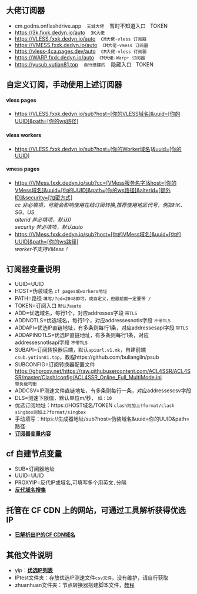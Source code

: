 ## 大佬订阅器  
- cm.godns.onflashdrive.app  &ensp;  `天城大佬` &ensp;  暂时不知道入口 &nbsp; TOKEN 
- https://3k.fxxk.dedyn.io/auto  &ensp;  `3K大佬`
- https://VLESS.fxxk.dedyn.io/auto  &ensp;  `CM大佬-vless 订阅器`
- https://VMESS.fxxk.dedyn.io/auto  &ensp;  `CM大佬-vmess 订阅器`
- https://vless-4ca.pages.dev/auto  &ensp;  `CM大佬-vless 订阅器`
- https://WARP.fxxk.dedyn.io/auto  &ensp;  `CM大佬-Warp+ 订阅器`
- https://yusub.yutian81.top    &ensp;  `自行搭建的`  &ensp;  隐藏入口 &nbsp; TOKEN
## 自定义订阅，手动使用上述订阅器
#### vless pages
- https://VLESS.fxxk.dedyn.io/sub?host=[你的VLESS域名]&uuid=[你的UUID]&path=[你的ws路径]
#### vless workers
- https://VLESS.fxxk.dedyn.io/sub?host=[你的Worker域名]&uuid=[你的UUID]
#### vmess pages
- https://VMess.fxxk.dedyn.io/sub?cc=[VMess服务名字]&host=[你的VMess域名]&uuid=[你的UUID]&path=[你的ws路径]&alterid=[额外ID]&security=[加密方式]  
*cc 非必填项，可能会影响使用在线订阅转换,推荐使用地区代号，例如HK、SG、US*  
*alterid 非必填项，默认0*  
*security 非必填项，默认auto*  
- https://VMess.fxxk.dedyn.io/sub?host=[你的VMess域名]&uuid=[你的UUID]&path=[你的ws路径]  
*worker不支持VMess！*
## 订阅器变量说明
- UUID=UUID  
- HOST=伪装域名  `cf pages或workers地址`  
- PATH=路径  `填写/?ed=2048即可，或自定义，但最前面一定要带 / `  
- TOKEN=订阅入口  `默认为auto`  
- ADD=优选域名，每行1个，对应addresses字段  `带TLS`  
- ADDNOTLS=优选域名，每行1个，对应addressesnotls字段  `不带TLS`  
- ADDAPI=优选IP直链地址，有多条则每行1条，对应addressesapi字段  `带TLS`
- ADDAPINOTLS=优选IP直链地址，有多条则每行1条，对应addressesnotlsapi字段  `不带TLS`  
- SUBAPI=订阅转换器后端，默认`apiurl.v1.mk`，自建前端`csub.yutian81.top`，教程https://github.com/bulianglin/psub   
- SUBCONFIG=订阅转换器配置文件  
https://ghproxy.net/https://raw.githubusercontent.com/ACL4SSR/ACL4SSR/master/Clash/config/ACL4SSR_Online_Full_MultiMode.ini  
`带负载均衡`  
- ADDCSV=IP测速文件直链地址，有多条则每行一条，对应addressescsv字段  
- DLS=测速下限值，默认单位m/秒， `如：10`
- 优选订阅地址：https://HOST域名/TOKEN `clash则加上?format/clash` &ensp; `singbox则加上?format/singbox`  
- 手动填写：https://生成器地址/sub?host=伪装域名&uuid=你的UUID&path=路径
- **[订阅器变量内容](https://github.com/yutian81/freefq/blob/main/bianliang.md)**
## cf 自建节点变量
- SUB=订阅器地址  
- UUID=UUID  
- PROXYIP=反代IP或域名,可填写多个用英文`,`分隔
- **[反代域名搜集](https://github.com/yutian81/freefq/blob/main/PROXYIP.md)**
## 托管在 CF CDN 上的网站，可通过工具解析获得优选IP
- **[已解析出IP的CF CDN域名](https://github.com/yutian81/freefq/blob/main/souji/cf-domain.md)**
## 其他文件说明
- yip：**[优选IP列表](https://github.com/yutian81/freefq/blob/main/yip)**
- IPtest文件夹：存放优选IP测速文件`csv文件`，没有维护，请自行获取
- zhuanhuan文件夹：节点转换器搭建脚本文件，[教程](https://github.com/yutian81/freefq/blob/main/zhuanhuan/README.md)
